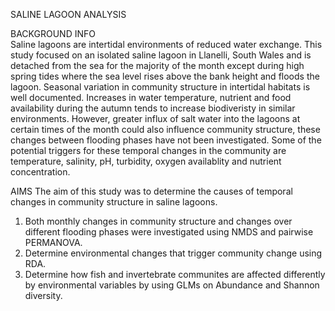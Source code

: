 SALINE LAGOON ANALYSIS

BACKGROUND INFO  
Saline lagoons are intertidal environments of reduced water exchange. This study focused on an isolated saline lagoon in Llanelli, South Wales and is detached from the sea for 
the majority of the month except during high spring tides where the sea level rises above the bank height and floods the lagoon. 
Seasonal variation in community structure in intertidal habitats is well documented. Increases in water temperature, nutrient and food availability during the autumn tends to 
increase biodiveristy in similar environments. However, greater influx of salt water into the lagoons at certain times of the month could also influence community structure, 
these changes between flooding phases have not been investigated. 
Some of the potential triggers for these temporal changes in the community are temperature, salinity, pH, turbidity, oxygen availablity and nutrient concentration.

AIMS
The aim of this study was to determine the causes of temporal changes in community structure in saline lagoons. 
1. Both monthly changes in community structure and changes over different flooding phases were investigated using NMDS and pairwise PERMANOVA. 
2. Determine environmental changes that trigger community change using RDA.
3. Determine how fish and invertebrate communites are affected differently by environmental variables by using GLMs on Abundance and Shannon diversity. 

